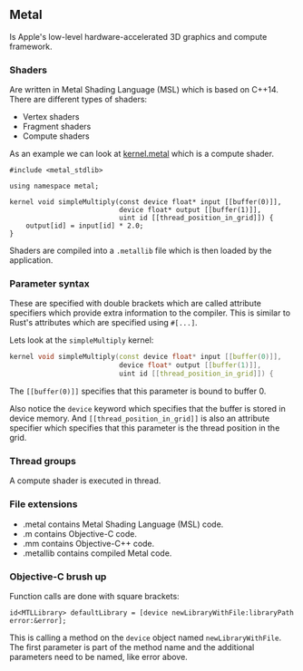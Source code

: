 ## Metal
Is Apple's low-level hardware-accelerated 3D graphics and compute framework.

### Shaders
Are written in Metal Shading Language (MSL) which is based on C++14.
There are different types of shaders:
* Vertex shaders
* Fragment shaders
* Compute shaders

As an example we can look at [kernel.metal](../gpu/metal/src/kernel.metal) which is a compute shader.

```metal
#include <metal_stdlib>

using namespace metal;

kernel void simpleMultiply(const device float* input [[buffer(0)]],
                           device float* output [[buffer(1)]],
                           uint id [[thread_position_in_grid]]) {
    output[id] = input[id] * 2.0;
}
```

Shaders are compiled into a `.metallib` file which is then loaded by the application.

### Parameter syntax
These are specified with double brackets which are called attribute specifiers which provide
extra information to the compiler. This is similar to Rust's attributes which are specified
using `#[...]`.

Lets look at the `simpleMultiply` kernel:
```c++
kernel void simpleMultiply(const device float* input [[buffer(0)]],
                           device float* output [[buffer(1)]],
                           uint id [[thread_position_in_grid]]) {
```
The `[[buffer(0)]]` specifies that this parameter is bound to buffer 0.

Also notice the `device` keyword which specifies that the buffer is stored in device memory.
And `[[thread_position_in_grid]]` is also an attribute specifier which specifies that this parameter
is the thread position in the grid.


### Thread groups
A compute shader is executed in thread.


### File extensions
* .metal contains Metal Shading Language (MSL) code.
* .m contains Objective-C code.
* .mm contains Objective-C++ code.
* .metallib contains compiled Metal code.


### Objective-C brush up
Function calls are done with square brackets:
```objc
id<MTLLibrary> defaultLibrary = [device newLibraryWithFile:libraryPath error:&error];
```
This is calling a method on the `device` object named `newLibraryWithFile`. The first
parameter is part of the method name and the additional parameters need to be named,
like error above.
